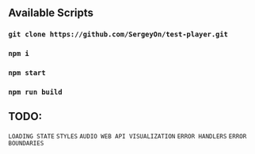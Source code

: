 ## Available Scripts

### `git clone https://github.com/SergeyOn/test-player.git`

### `npm i`

### `npm start`

### `npm run build`

## TODO:

`LOADING STATE`
`STYLES`
`AUDIO WEB API VISUALIZATION`
`ERROR HANDLERS`
`ERROR BOUNDARIES`
